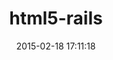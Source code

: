 ---
layout: post
title:  "html5-rails"
repo:   "sporkd/html5-rails"
date:   2015-02-18 17:11:18
gemurl: http://rubygems.org/gems/html5-rails
---